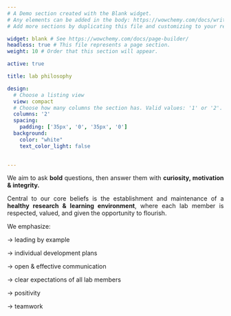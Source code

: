 ```yaml
---
# A Demo section created with the Blank widget.
# Any elements can be added in the body: https://wowchemy.com/docs/writing-markdown-latex/
# Add more sections by duplicating this file and customizing to your requirements.

widget: blank # See https://wowchemy.com/docs/page-builder/
headless: true # This file represents a page section.
weight: 10 # Order that this section will appear.

active: true

title: lab philosophy

design:
  # Choose a listing view
  view: compact
  # Choose how many columns the section has. Valid values: '1' or '2'.
  columns: '2'
  spacing:
    padding: ['35px', '0', '35px', '0']
  background:
    color: "white"
    text_color_light: false

  
---
```


<p align="justify"> We aim to ask <b>bold</b> questions, then answer them with <b>curiosity, motivation & integrity.</b> </p>

<p align="justify"> Central to our core beliefs is the establishment and maintenance of a <b>healthy research & learning environment</b>, where each lab member is respected, valued, and given the opportunity to flourish. 

We emphasize:

&rarr; leading by example

&rarr; individual development plans

&rarr; open & effective communication

&rarr; clear expectations of all lab members 

&rarr; positivity

&rarr; teamwork

</p>





